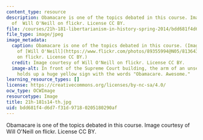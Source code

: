 ```yaml
---
content_type: resource
description: Obamacare is one of the topics debated in this course. Image courtesy
  of  Will O'Neill on flickr. License CC BY.
file: /courses/21h-181-libertarianism-in-history-spring-2014/bdd681f4d6d7f31d97180205180290af_21h-181s14-th.jpg
file_type: image/jpeg
image_metadata:
  caption: Obamacare is one of the topics debated in this course. (Image courtesy
    of [Will O'Neill](https://www.flickr.com/photos/89355994@N05/8136434824/in/photolist-doZmB3-buiFnG-cq3Atj-8VMCG4-co11a1-uTYiFY-uU6Guk-uTYiF7-v9eB7o-uTXDqb-uewZHC-uU6GqT-vb3e1A-7Ktgyk-84kGbE-gVy1HA-7TXaQY-asGx7f-7KtaAM-htsTsv-7TuAEz-bHduxV-pCksSq-7aFw17-c19VK7-ggWRD4-6X4VM4-u4Drnr-u4vjDw-k6uJxc-um6x8H-vbMQuK-7MnxJH-gnziXM-mCmhJa-jNY76u-7kbDUt-bHdtkD-6Hyv7M-cp7Mmf-ghqzfC-7Kxgw5-cosT91-7RXae2-7aFvXU-7aFvZ1-7aBH5i-dwopyG-cpQJao-cpQ6DC/)
    on flickr. License CC BY.)
  credit: Image courtesy of Will O'Neill on flickr. License CC BY.
  image-alt: In front of the Supreme Court building, the arm of an unseen demonstrator
    holds up a huge yellow sign with the words "Obamacare. Awesome."
learning_resource_types: []
license: https://creativecommons.org/licenses/by-nc-sa/4.0/
ocw_type: OCWImage
resourcetype: Image
title: 21h-181s14-th.jpg
uid: bdd681f4-d6d7-f31d-9718-0205180290af
---
```

Obamacare is one of the topics debated in this course. Image courtesy of  Will O'Neill on flickr. License CC BY.